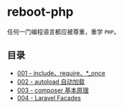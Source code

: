 # reboot-php

任何一门编程语言都应被尊重，重学 `PHP`。

## 目录

- [001 - include、require、\*\_once](./001-include-require)
- [002 - autoload 自动加载](./002-autoload)
- [003 - composer 基本原理](./003-composer)
- [004 - Laravel Facades](./004-laravel-facades)
